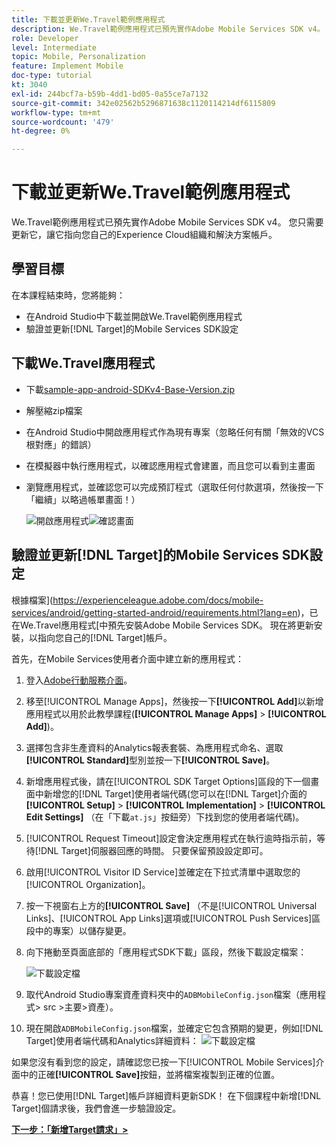 ```yaml
---
title: 下載並更新We.Travel範例應用程式
description: We.Travel範例應用程式已預先實作Adobe Mobile Services SDK v4。 您只需要更新該檔案，使其指向您自己的Experience Cloud組織和解決方案帳戶。
role: Developer
level: Intermediate
topic: Mobile, Personalization
feature: Implement Mobile
doc-type: tutorial
kt: 3040
exl-id: 244bcf7a-b59b-4dd1-bd05-0a55ce7a7132
source-git-commit: 342e02562b5296871638c1120114214df6115809
workflow-type: tm+mt
source-wordcount: '479'
ht-degree: 0%

---
```


# 下載並更新We.Travel範例應用程式

We.Travel範例應用程式已預先實作Adobe Mobile Services SDK v4。 您只需要更新它，讓它指向您自己的Experience Cloud組織和解決方案帳戶。

## 學習目標

在本課程結束時，您將能夠：

* 在Android Studio中下載並開啟We.Travel範例應用程式
* 驗證並更新[!DNL Target]的Mobile Services SDK設定

## 下載We.Travel應用程式

* 下載[sample-app-android-SDKv4-Base-Version.zip](assets/sample-app-android-SDKv4-Base-Version.zip)
* 解壓縮zip檔案
* 在Android Studio中開啟應用程式作為現有專案（忽略任何有關「無效的VCS根對應」的錯誤）
* 在模擬器中執行應用程式，以確認應用程式會建置，而且您可以看到主畫面
* 瀏覽應用程式，並確認您可以完成預訂程式（選取任何付款選項，然後按一下「繼續」以略過帳單畫面！）

  ![開啟應用程式](assets/wetravel_homeScreen.png)![確認畫面](assets/wetravel_confirmationScreen.png)

## 驗證並更新[!DNL Target]的Mobile Services SDK設定

根據檔案](https://experienceleague.adobe.com/docs/mobile-services/android/getting-started-android/requirements.html?lang=en)，已在We.Travel應用程式[中預先安裝Adobe Mobile Services SDK。 現在將更新安裝，以指向您自己的[!DNL Target]帳戶。

首先，在Mobile Services使用者介面中建立新的應用程式：

1. 登入[Adobe行動服務介面](https://mobilemarketing.adobe.com/)。
1. 移至[!UICONTROL Manage Apps]，然後按一下&#x200B;**[!UICONTROL Add]**&#x200B;以新增應用程式以用於此教學課程(**[!UICONTROL Manage Apps]** > **[!UICONTROL Add]**)。
1. 選擇包含非生產資料的Analytics報表套裝、為應用程式命名、選取&#x200B;**[!UICONTROL Standard]**&#x200B;型別並按一下&#x200B;**[!UICONTROL Save]**。
1. 新增應用程式後，請在[!UICONTROL SDK Target Options]區段的下一個畫面中新增您的[!DNL Target]使用者端代碼(您可以在[!DNL Target]介面的&#x200B;**[!UICONTROL Setup]** > **[!UICONTROL Implementation]** > **[!UICONTROL Edit Settings]** （在「下載`at.js`」按鈕旁）下找到您的使用者端代碼)。
1. [!UICONTROL Request Timeout]設定會決定應用程式在執行逾時指示前，等待[!DNL Target]伺服器回應的時間。 只要保留預設設定即可。
1. 啟用[!UICONTROL Visitor ID Service]並確定在下拉式清單中選取您的[!UICONTROL Organization]。
1. 按一下視窗右上方的&#x200B;**[!UICONTROL Save]** （不是[!UICONTROL Universal Links]、[!UICONTROL App Links]選項或[!UICONTROL Push Services]區段中的專案）以儲存變更。
1. 向下捲動至頁面底部的「應用程式SDK下載」區段，然後下載設定檔案：

   ![下載設定檔](assets/config_file.jpg)

1. 取代Android Studio專案資產資料夾中的`ADBMobileConfig.json`檔案（應用程式> src >主要>資產）。

1. 現在開啟`ADBMobileConfig.json`檔案，並確定它包含預期的變更，例如[!DNL Target]使用者端代碼和Analytics詳細資料：
   ![下載設定檔](assets/client_code.jpg)

如果您沒有看到您的設定，請確認您已按一下[!UICONTROL Mobile Services]介面中的正確&#x200B;**[!UICONTROL Save]**&#x200B;按鈕，並將檔案複製到正確的位置。

恭喜！您已使用[!DNL Target]帳戶詳細資料更新SDK！ 在下個課程中新增[!DNL Target]個請求後，我們會進一步驗證設定。

**[下一步：「新增Target請求」>](add-requests.md)**
